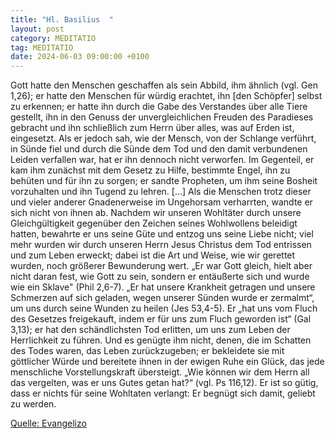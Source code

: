 ```yaml
---
title: "Hl. Basilius  "
layout: post
category: MEDITATIO
tag: MEDITATIO
date: 2024-06-03 09:00:00 +0100
---
```

Gott hatte den Menschen geschaffen als sein Abbild, ihm ähnlich (vgl. Gen 1,26); er hatte den Menschen für würdig erachtet, ihn [den Schöpfer] selbst zu erkennen; er hatte ihn durch die Gabe des Verstandes über alle Tiere gestellt, ihn in den Genuss der unvergleichlichen Freuden des Paradieses gebracht und ihn schließlich zum Herrn über alles, was auf Erden ist, eingesetzt.<!--more--> Als er jedoch sah, wie der Mensch, von der Schlange verführt, in Sünde fiel und durch die Sünde dem Tod und den damit verbundenen Leiden verfallen war, hat er ihn dennoch nicht verworfen. Im Gegenteil, er kam ihm zunächst mit dem Gesetz zu Hilfe, bestimmte Engel, ihn zu behüten und für ihn zu sorgen; er sandte Propheten, um ihm seine Bosheit vorzuhalten und ihn Tugend zu lehren. [...]
Als die Menschen trotz dieser und vieler anderer Gnadenerweise im Ungehorsam verharrten, wandte er sich nicht von ihnen ab. Nachdem wir unseren Wohltäter durch unsere Gleichgültigkeit gegenüber den Zeichen seines Wohlwollens beleidigt hatten, bewahrte er uns seine Güte und entzog uns seine Liebe nicht; viel mehr wurden wir durch unseren Herrn Jesus Christus dem Tod entrissen und zum Leben erweckt; dabei ist die Art und Weise, wie wir gerettet wurden, noch größerer Bewunderung wert. „Er war Gott gleich, hielt aber nicht daran fest, wie Gott zu sein, sondern er entäußerte sich und wurde wie ein Sklave" (Phil 2,6-7). „Er hat unsere Krankheit getragen und unsere Schmerzen auf sich geladen, wegen unserer Sünden wurde er zermalmt“, um uns durch seine Wunden zu heilen (Jes 53,4-5). Er „hat uns vom Fluch des Gesetzes freigekauft, indem er für uns zum Fluch geworden ist“ (Gal 3,13); er hat den schändlichsten Tod erlitten, um uns zum Leben der Herrlichkeit zu führen.
Und es genügte ihm nicht, denen, die im Schatten des Todes waren, das Leben zurückzugeben; er bekleidete sie mit göttlicher Würde und bereitete ihnen in der ewigen Ruhe ein Glück, das jede menschliche Vorstellungskraft übersteigt. „Wie können wir dem Herrn all das vergelten, was er uns Gutes getan hat?“ (vgl. Ps 116,12). Er ist so gütig, dass er nichts für seine Wohltaten verlangt: Er begnügt sich damit, geliebt zu werden.
 

[Quelle: Evangelizo](https://evangeliumtagfuertag.org/DE/gospel)